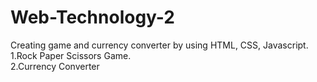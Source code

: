 # Web-Technology-2
Creating game and currency converter by using HTML, CSS, Javascript.<br>
1.Rock Paper Scissors Game.<br>
2.Currency Converter